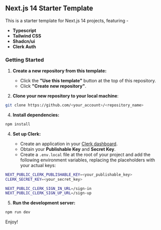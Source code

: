 ## Next.js 14 Starter Template

This is a starter template for Next.js 14 projects, featuring -

- **Typescript**
- **Tailwind CSS**
- **Shadcn/ui**
- **Clerk Auth**

### Getting Started

1. **Create a new repository from this template:**

   - Click the **"Use this template"** button at the top of this repository.
   - Click **"Create new repository"**.

2. **Clone your new repository to your local machine**:

```bash
git clone https://github.com/<your_account>/<repository_name>
```

4. **Install dependencies:**

```bash
npm install
```

4. **Set up Clerk:**

   - Create an application in your [Clerk dashboard](https://dashboard.clerk.com/).
   - Obtain your **Publishable Key** and **Secret Key**.
   - Create a `.env.local` file at the root of your project and add the following environment variables, replacing the placeholders with your actual keys:

```bash
NEXT_PUBLIC_CLERK_PUBLISHABLE_KEY=<your_publishable_key>
CLERK_SECRET_KEY=<your_secret_key>

NEXT_PUBLIC_CLERK_SIGN_IN_URL=/sign-in
NEXT_PUBLIC_CLERK_SIGN_UP_URL=/sign-up
```


5. **Run the development server:**

```bash
npm run dev
```

Enjoy!
